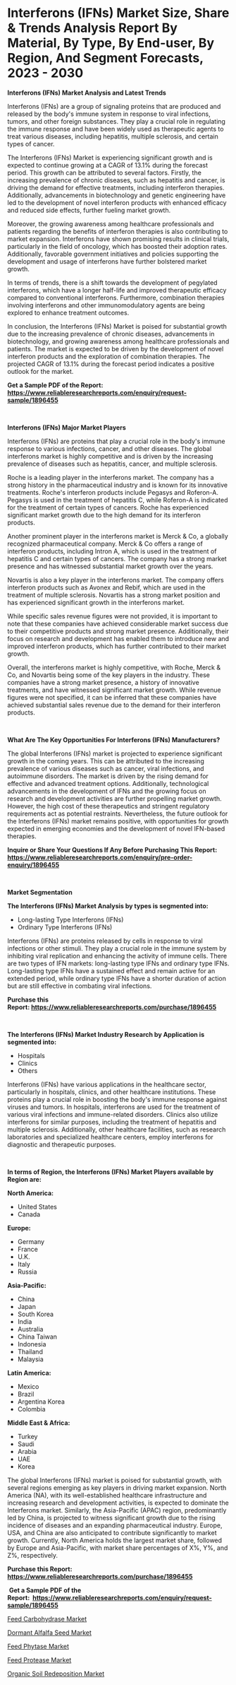 <p><h1>Interferons (IFNs) Market Size, Share & Trends Analysis Report By Material, By Type, By End-user, By Region, And Segment Forecasts, 2023 - 2030</h1></p><p><strong>Interferons (IFNs) Market Analysis and Latest Trends</strong></p>
<p><p>Interferons (IFNs) are a group of signaling proteins that are produced and released by the body's immune system in response to viral infections, tumors, and other foreign substances. They play a crucial role in regulating the immune response and have been widely used as therapeutic agents to treat various diseases, including hepatitis, multiple sclerosis, and certain types of cancer.</p><p>The Interferons (IFNs) Market is experiencing significant growth and is expected to continue growing at a CAGR of 13.1% during the forecast period. This growth can be attributed to several factors. Firstly, the increasing prevalence of chronic diseases, such as hepatitis and cancer, is driving the demand for effective treatments, including interferon therapies. Additionally, advancements in biotechnology and genetic engineering have led to the development of novel interferon products with enhanced efficacy and reduced side effects, further fueling market growth.</p><p>Moreover, the growing awareness among healthcare professionals and patients regarding the benefits of interferon therapies is also contributing to market expansion. Interferons have shown promising results in clinical trials, particularly in the field of oncology, which has boosted their adoption rates. Additionally, favorable government initiatives and policies supporting the development and usage of interferons have further bolstered market growth.</p><p>In terms of trends, there is a shift towards the development of pegylated interferons, which have a longer half-life and improved therapeutic efficacy compared to conventional interferons. Furthermore, combination therapies involving interferons and other immunomodulatory agents are being explored to enhance treatment outcomes.</p><p>In conclusion, the Interferons (IFNs) Market is poised for substantial growth due to the increasing prevalence of chronic diseases, advancements in biotechnology, and growing awareness among healthcare professionals and patients. The market is expected to be driven by the development of novel interferon products and the exploration of combination therapies. The projected CAGR of 13.1% during the forecast period indicates a positive outlook for the market.</p></p>
<p><strong>Get a Sample PDF of the Report:&nbsp; <a href="https://www.reliableresearchreports.com/enquiry/request-sample/1896455">https://www.reliableresearchreports.com/enquiry/request-sample/1896455</a></strong></p>
<p>&nbsp;</p>
<p><strong>Interferons (IFNs) Major Market Players</strong></p>
<p><p>Interferons (IFNs) are proteins that play a crucial role in the body's immune response to various infections, cancer, and other diseases. The global interferons market is highly competitive and is driven by the increasing prevalence of diseases such as hepatitis, cancer, and multiple sclerosis.</p><p>Roche is a leading player in the interferons market. The company has a strong history in the pharmaceutical industry and is known for its innovative treatments. Roche's interferon products include Pegasys and Roferon-A. Pegasys is used in the treatment of hepatitis C, while Roferon-A is indicated for the treatment of certain types of cancers. Roche has experienced significant market growth due to the high demand for its interferon products.</p><p>Another prominent player in the interferons market is Merck & Co, a globally recognized pharmaceutical company. Merck & Co offers a range of interferon products, including Intron A, which is used in the treatment of hepatitis C and certain types of cancers. The company has a strong market presence and has witnessed substantial market growth over the years.</p><p>Novartis is also a key player in the interferons market. The company offers interferon products such as Avonex and Rebif, which are used in the treatment of multiple sclerosis. Novartis has a strong market position and has experienced significant growth in the interferons market.</p><p>While specific sales revenue figures were not provided, it is important to note that these companies have achieved considerable market success due to their competitive products and strong market presence. Additionally, their focus on research and development has enabled them to introduce new and improved interferon products, which has further contributed to their market growth.</p><p>Overall, the interferons market is highly competitive, with Roche, Merck & Co, and Novartis being some of the key players in the industry. These companies have a strong market presence, a history of innovative treatments, and have witnessed significant market growth. While revenue figures were not specified, it can be inferred that these companies have achieved substantial sales revenue due to the demand for their interferon products.</p></p>
<p>&nbsp;</p>
<p><strong>What Are The Key Opportunities For Interferons (IFNs) Manufacturers?</strong></p>
<p><p>The global Interferons (IFNs) market is projected to experience significant growth in the coming years. This can be attributed to the increasing prevalence of various diseases such as cancer, viral infections, and autoimmune disorders. The market is driven by the rising demand for effective and advanced treatment options. Additionally, technological advancements in the development of IFNs and the growing focus on research and development activities are further propelling market growth. However, the high cost of these therapeutics and stringent regulatory requirements act as potential restraints. Nevertheless, the future outlook for the Interferons (IFNs) market remains positive, with opportunities for growth expected in emerging economies and the development of novel IFN-based therapies.</p></p>
<p><strong>Inquire or Share Your Questions If Any Before Purchasing This Report: <a href="https://www.reliableresearchreports.com/enquiry/pre-order-enquiry/1896455">https://www.reliableresearchreports.com/enquiry/pre-order-enquiry/1896455</a></strong></p>
<p>&nbsp;</p>
<p><strong>Market Segmentation</strong></p>
<p><strong>The Interferons (IFNs) Market Analysis by types is segmented into:</strong></p>
<p><ul><li>Long-lasting Type Interferons (IFNs)</li><li>Ordinary Type Interferons (IFNs)</li></ul></p>
<p><p>Interferons (IFNs) are proteins released by cells in response to viral infections or other stimuli. They play a crucial role in the immune system by inhibiting viral replication and enhancing the activity of immune cells. There are two types of IFN markets: long-lasting type IFNs and ordinary type IFNs. Long-lasting type IFNs have a sustained effect and remain active for an extended period, while ordinary type IFNs have a shorter duration of action but are still effective in combating viral infections.</p></p>
<p><strong>Purchase this Report:&nbsp;<a href="https://www.reliableresearchreports.com/purchase/1896455">https://www.reliableresearchreports.com/purchase/1896455</a></strong></p>
<p>&nbsp;</p>
<p><strong>The Interferons (IFNs) Market Industry Research by Application is segmented into:</strong></p>
<p><ul><li>Hospitals</li><li>Clinics</li><li>Others</li></ul></p>
<p><p>Interferons (IFNs) have various applications in the healthcare sector, particularly in hospitals, clinics, and other healthcare institutions. These proteins play a crucial role in boosting the body's immune response against viruses and tumors. In hospitals, interferons are used for the treatment of various viral infections and immune-related disorders. Clinics also utilize interferons for similar purposes, including the treatment of hepatitis and multiple sclerosis. Additionally, other healthcare facilities, such as research laboratories and specialized healthcare centers, employ interferons for diagnostic and therapeutic purposes.</p></p>
<p>&nbsp;</p>
<p><strong>In terms of Region, the Interferons (IFNs) Market Players available by Region are:</strong></p>
<p>
    <p> <strong> North America: </strong>
        <ul>
            <li>United States</li>
            <li>Canada</li>
        </ul>
        </p> 
    <p> <strong> Europe: </strong>
        <ul>
            <li>Germany</li>
            <li>France</li>
            <li>U.K.</li>
            <li>Italy</li>
            <li>Russia</li>
        </ul>
        </p> 
    <p> <strong> Asia-Pacific: </strong>
        <ul>
            <li>China</li>
            <li>Japan</li>
            <li>South Korea</li>
            <li>India</li>
            <li>Australia</li>
            <li>China Taiwan</li>
            <li>Indonesia</li>
            <li>Thailand</li>
            <li>Malaysia</li>
        </ul>
        </p> 
    <p> <strong> Latin America: </strong>
        <ul>
            <li>Mexico</li>
            <li>Brazil</li>
            <li>Argentina Korea</li>
            <li>Colombia</li>
        </ul>
        </p> 
    <p> <strong> Middle East & Africa: </strong>
        <ul>
            <li>Turkey</li>
            <li>Saudi</li>
            <li>Arabia</li>
            <li>UAE</li>
            <li>Korea</li>
        </ul>
    </p>
    </p>
<p><p>The global Interferons (IFNs) market is poised for substantial growth, with several regions emerging as key players in driving market expansion. North America (NA), with its well-established healthcare infrastructure and increasing research and development activities, is expected to dominate the Interferons market. Similarly, the Asia-Pacific (APAC) region, predominantly led by China, is projected to witness significant growth due to the rising incidence of diseases and an expanding pharmaceutical industry. Europe, USA, and China are also anticipated to contribute significantly to market growth. Currently, North America holds the largest market share, followed by Europe and Asia-Pacific, with market share percentages of X%, Y%, and Z%, respectively.</p></p>
<p><strong>Purchase this Report: <a href="https://www.reliableresearchreports.com/purchase/1896455">https://www.reliableresearchreports.com/purchase/1896455</a></strong></p>
<p>&nbsp;<strong>Get a Sample PDF of the Report:&nbsp;&nbsp;<a href="https://www.reliableresearchreports.com/enquiry/request-sample/1896455">https://www.reliableresearchreports.com/enquiry/request-sample/1896455</a></strong></p>
<p><strong></strong></p>
<p><p><a href="https://medium.com/@chiragreportprime3/feed-carbohydrase-market-share-evolution-and-market-growth-trends-2023-2030-74cc9f458e06">Feed Carbohydrase Market</a></p><p><a href="https://medium.com/@chiragreportprime2/dormant-alfalfa-seed-market-competitive-analysis-market-trends-and-forecast-to-2030-b7d142edf7c2">Dormant Alfalfa Seed Market</a></p><p><a href="https://medium.com/@anmolreportprime/feed-phytase-market-comprehensive-assessment-by-type-application-and-geography-6ef3edb5ee4b">Feed Phytase Market</a></p><p><a href="https://medium.com/@jhonwin654/feed-protease-market-furnishes-information-on-market-share-market-trends-and-market-growth-471dc2e12ff9">Feed Protease Market</a></p><p><a href="https://medium.com/@chiragreportprime4/organic-soil-redeposition-market-size-reveals-the-best-marketing-channels-in-global-industry-bf28ba35324b">Organic Soil Redeposition Market</a></p></p>